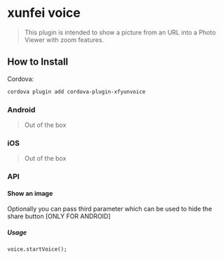# xunfei voice 
> This plugin is intended to show a picture from an URL into a Photo Viewer with zoom features.

## How to Install

Cordova:
```bash
cordova plugin add cordova-plugin-xfyunvoice
```


### Android
> Out of the box

### iOS
> Out of the box


### API

#### Show an image


Optionally you can pass third parameter which can be used to hide the share button [ONLY FOR ANDROID]

##### Usage

```
voice.startVoice();
```

